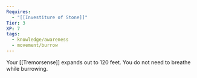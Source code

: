 ```yaml
---
Requires:
  - "[[Investiture of Stone]]"
Tier: 3
XP: 7
tags:
  - knowledge/awareness
  - movement/burrow
---
```


Your [[Tremorsense]] expands out to 120 feet. You do not need to breathe while burrowing.
